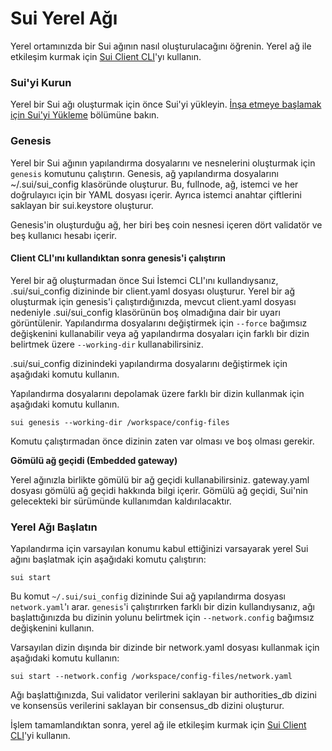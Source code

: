 # Sui Yerel Ağı

Yerel ortamınızda bir Sui ağının nasıl oluşturulacağını öğrenin. Yerel ağ ile etkileşim kurmak için [Sui Client CLI](https://docs.sui.io/devnet/build/cli-client)'yı kullanın.

### Sui'yi Kurun <a href="#install-sui" id="install-sui"></a>

Yerel bir Sui ağı oluşturmak için önce Sui'yi yükleyin. [İnşa etmeye başlamak için Sui'yi Yükleme](https://docs.sui.io/devnet/build/install) bölümüne bakın.

### Genesis <a href="#genesis" id="genesis"></a>

Yerel bir Sui ağının yapılandırma dosyalarını ve nesnelerini oluşturmak için `genesis` komutunu çalıştırın. Genesis, ağ yapılandırma dosyalarını \~/.sui/sui\_config klasöründe oluşturur. Bu, fullnode, ağ, istemci ve her doğrulayıcı için bir YAML dosyası içerir. Ayrıca istemci anahtar çiftlerini saklayan bir sui.keystore oluşturur.

Genesis'in oluşturduğu ağ, her biri beş coin nesnesi içeren dört validatör ve beş kullanıcı hesabı içerir.

#### Client CLI'ını kullandıktan sonra genesis'i çalıştırın <a href="#run-genesis-after-using-the-client-cli" id="run-genesis-after-using-the-client-cli"></a>

Yerel bir ağ oluşturmadan önce Sui İstemci CLI'ını kullandıysanız, .sui/sui\_config dizininde bir client.yaml dosyası oluşturur. Yerel bir ağ oluşturmak için genesis'i çalıştırdığınızda, mevcut client.yaml dosyası nedeniyle .sui/sui\_config klasörünün boş olmadığına dair bir uyarı görüntülenir. Yapılandırma dosyalarını değiştirmek için `--force` bağımsız değişkenini kullanabilir veya ağ yapılandırma dosyaları için farklı bir dizin belirtmek üzere `--working-dir` kullanabilirsiniz.

.sui/sui\_config dizinindeki yapılandırma dosyalarını değiştirmek için aşağıdaki komutu kullanın.&#x20;

Yapılandırma dosyalarını depolamak üzere farklı bir dizin kullanmak için aşağıdaki komutu kullanın.

```
sui genesis --working-dir /workspace/config-files
```

Komutu çalıştırmadan önce dizinin zaten var olması ve boş olması gerekir.

**Gömülü ağ geçidi (Embedded gateway)**

Yerel ağınızla birlikte gömülü bir ağ geçidi kullanabilirsiniz. gateway.yaml dosyası gömülü ağ geçidi hakkında bilgi içerir. Gömülü ağ geçidi, Sui'nin gelecekteki bir sürümünde kullanımdan kaldırılacaktır.

### Yerel Ağı Başlatın <a href="#start-the-local-network" id="start-the-local-network"></a>

Yapılandırma için varsayılan konumu kabul ettiğinizi varsayarak yerel Sui ağını başlatmak için aşağıdaki komutu çalıştırın:&#x20;

`sui start`

Bu komut `~/.sui/sui_config` dizininde Sui ağ yapılandırma dosyası `network.yaml`'ı arar. `genesis`'i çalıştırırken farklı bir dizin kullandıysanız, ağı başlattığınızda bu dizinin yolunu belirtmek için `--network.config` bağımsız değişkenini kullanın.&#x20;

Varsayılan dizin dışında bir dizinde bir network.yaml dosyası kullanmak için aşağıdaki komutu kullanın:

```
sui start --network.config /workspace/config-files/network.yaml
```

Ağı başlattığınızda, Sui validator verilerini saklayan bir authorities\_db dizini ve konsensüs verilerini saklayan bir consensus\_db dizini oluşturur.

İşlem tamamlandıktan sonra, yerel ağ ile etkileşim kurmak için [Sui Client CLI](https://docs.sui.io/devnet/build/cli-client)'yi kullanın.
